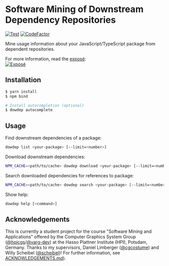 # Software Mining of Downstream Dependency Repositories

[![Test](https://github.com/LinqLover/downstream-repository-mining/actions/workflows/test.yml/badge.svg)](https://github.com/LinqLover/downstream-repository-mining/actions/workflows/test.yml)
[![CodeFactor](https://www.codefactor.io/repository/github/linqlover/downstream-repository-mining/badge)](https://www.codefactor.io/repository/github/linqlover/downstream-repository-mining)

Mine usage information about your JavaScript/TypeScript package from dependent repositories.

For more information, read the [exposé](./docs/exposé.md):  
[![Exposé](https://github.com/LinqLover/downstream-repository-mining/actions/workflows/expos%C3%A9.yml/badge.svg?branch=master)](https://github.com/LinqLover/downstream-repository-mining/actions/workflows/exposé.yml?query=branch%3Amaster)

## Installation 

```sh
$ yarn install
$ npm bind

# Install autocompletion (optional)
$ dowdep autocomplete
```

## Usage

Find downstream dependencies of a package:

```sh
dowdep list <your-package> [--limit=<number>]
```

Download downstream dependencies:

```sh
NPM_CACHE=<path/to/cache> dowdep download <your-package> [--limit=<number>]
```

Search downloaded dependencies for references to package:

```sh
NPM_CACHE=<path/to/cache> dowdep search <your-package> [--limit=<number>]
```

Show help:

```sh
dowdep help [<command>]
```

## Acknowledgements

This is currently a student project for the course "Software Mining and Applications" offered by the Computer Graphics System Group ([@hpicgs](https://github.com/hpicgs)/[@varg-dev](https://github.com/varg-dev)) at the Hasso Plattner Institute (HPI), Potsdam, Germany.
Thanks to my supervisors, Daniel Limberger ([@cgcostume](https://github.com/cgcostume)) and Willy Scheibel ([@scheibel](https://github.com/scheibel))!
For further information, see [ACKNOWLEDGEMENTS.md](./ACKNOWLEDGEMENTS.md)).
